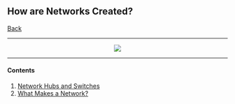 ## How are Networks Created?

[Back](README.md)

---

<p align="center"><img src="https://www.techbookx.com/wp-content/uploads/2017/07/b846.jpg" height="" width=""></p>

---

#### Contents
1. [Network Hubs and Switches]()
2. [What Makes a Network?]()
